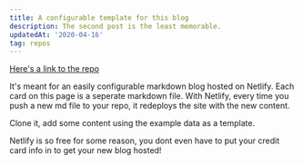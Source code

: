 ```yaml
---
title: A configurable template for this blog
description: The second post is the least memorable.
updatedAt: '2020-04-16'
tag: repos
---
```


[Here's a link to the repo](https://github.com/ebrinz/next-lander)

It's meant for an easily configurable markdown blog hosted on Netlify. Each card on this page is a seperate markdown file.
With Netlify, every time you push a new md file to your repo, it redeploys the site with the new content.

Clone it, add some content using the example data as a template.

Netlify is so free for some reason, you dont even have to put your credit card info in to get your new blog hosted!




